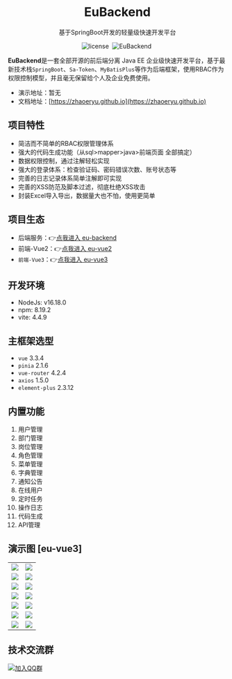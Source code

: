 <h1 align="center">EuBackend</h1>
<p align="center">基于SpringBoot开发的轻量级快速开发平台</p>
<p align="center">
    <img src="https://img.shields.io/github/license/mashape/apistatus.svg" alt="license">
    <img style="margin: 0 4px;" src="https://img.shields.io/badge/EuBackend-0.0.1-blue" alt="EuBackend">
</p>

<strong>EuBackend</strong>是一套全部开源的前后端分离 Java EE 企业级快速开发平台，基于最新技术栈`SpringBoot`、`Sa-Token`、`MyBatisPlus`等作为后端框架，使用RBAC作为权限控制模型，并且毫无保留给个人及企业免费使用。

- 演示地址：暂无
- 文档地址：[https://zhaoeryu.github.io](https://zhaoeryu.github.io)

## 项目特性
- 简洁而不简单的RBAC权限管理体系
- 强大的代码生成功能（从sql>mapper>java>前端页面 全部搞定）
- 数据权限控制，通过注解轻松实现
- 强大的登录体系：检查验证码、密码错误次数、账号状态等
- 完善的日志记录体系简单注解即可实现
- 完善的XSS防范及脚本过滤，彻底杜绝XSS攻击
- 封装Excel导入导出，数据量大也不怕，使用更简单

## 项目生态
- 后端服务：👉[点我进入 eu-backend](https://gitee.com/zhaoeryu/eu-backend)
- 前端-Vue2：👉[点我进入 eu-vue2](https://gitee.com/zhaoeryu/eu-vue2)
- `前端-Vue3`：👉[点我进入 eu-vue3](https://gitee.com/zhaoeryu/eu-vue3)

## 开发环境
- NodeJs: v16.18.0
- npm: 8.19.2
- vite: 4.4.9

## 主框架选型
- `vue` 3.3.4
- `pinia` 2.1.6
- `vue-router` 4.2.4
- `axios` 1.5.0
- `element-plus` 2.3.12

## 内置功能
1. 用户管理
2. 部门管理
3. 岗位管理
4. 角色管理
5. 菜单管理
6. 字典管理
7. 通知公告
8. 在线用户
9. 定时任务
10. 操作日志
11. 代码生成
12. API管理

## 演示图 [eu-vue3]
<table>
    <tr>
        <td><img src="https://foruda.gitee.com/images/1697815604645929996/719a2a9f_1893428.png"/></td>
        <td><img src="https://foruda.gitee.com/images/1697815573571285304/21972c4e_1893428.png"/></td>
    </tr>
    <tr>
        <td><img src="https://foruda.gitee.com/images/1697815719663944779/b10a6e27_1893428.png"/></td>
        <td><img src="https://foruda.gitee.com/images/1697815707013018439/31576830_1893428.png"/></td>
    </tr>
    <tr>
        <td><img src="https://foruda.gitee.com/images/1697815636247017324/07f8b141_1893428.png"/></td>
        <td><img src="https://foruda.gitee.com/images/1697815665977999556/500fa544_1893428.png"/></td>
    </tr>
    <tr>
        <td><img src="https://foruda.gitee.com/images/1697815748249815023/dacfe820_1893428.png"/></td>
        <td><img src="https://foruda.gitee.com/images/1697815774021878009/ca8aea43_1893428.png"/></td>
    </tr>
    <tr>
        <td><img src="https://foruda.gitee.com/images/1697815835104216224/5a035381_1893428.png"/></td>
        <td><img src="https://foruda.gitee.com/images/1697815817266561548/078d52ac_1893428.png"/></td>
    </tr>
    <tr>
        <td><img src="https://foruda.gitee.com/images/1697816708232315291/12ebd522_1893428.png"/></td>
        <td><img src="https://foruda.gitee.com/images/1697816569828431615/9c619703_1893428.png"/></td>
    </tr>
    <tr>
        <td><img src="https://foruda.gitee.com/images/1697816608476876635/3720f7c4_1893428.png"/></td>
        <td><img src="https://foruda.gitee.com/images/1697816630745793611/95220d48_1893428.png"/></td>
    </tr>
</table>

## 技术交流群
[![加入QQ群](https://img.shields.io/badge/QQ群-852154969-blue.svg)](https://qm.qq.com/cgi-bin/qm/qr?k=m9IAd3bFEJRUaOfkpg0SznBD6_nLzuZa&jump_from=webapi&authKey=SiSgsYNnzi55qEZELcw0PtTKs5uw1d+AxpKyROwETbuleUhS6Rh+T/qJHKEyrzl9)
